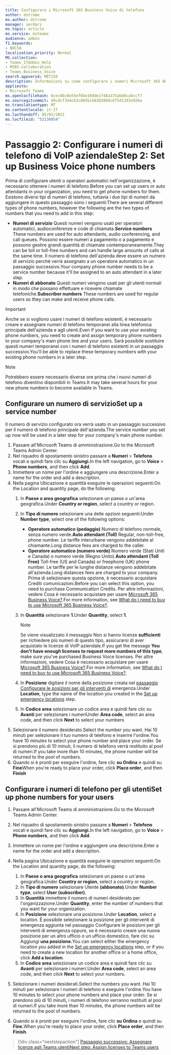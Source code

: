 ```yaml
---
title: Configurare i Microsoft 365 Business Voice di telefono
author: dstrome
ms.author: dstrome
manager: serdars
ms.topic: article
ms.service: msteams
audience: admin
f1.keywords:
- NOCSH
localization_priority: Normal
MS.collection:
- Teams_ITAdmin_Help
- M365-collaboration
- Teams_Business_Voice
search.appverid: MET150
description: Informazioni su come configurare i numeri Microsoft 365 Business Voice di telefono per gli utenti e i servizi dell'organizzazione.
appliesto:
- Microsoft Teams
ms.openlocfilehash: 6cec0bc8e55ef6be169de1f48a375ab40ca8ccf7
ms.sourcegitcommit: 49cdcf344c63c805bcb6365804c6f5d1393e926a
ms.translationtype: MT
ms.contentlocale: it-IT
ms.lasthandoff: 05/03/2021
ms.locfileid: "52130054"
---
```

# <a name="step-2-set-up-business-voice-phone-numbers"></a><span data-ttu-id="084ff-103">Passaggio 2: Configurare i numeri di telefono di VoIP aziendale</span><span class="sxs-lookup"><span data-stu-id="084ff-103">Step 2: Set up Business Voice phone numbers</span></span>

<span data-ttu-id="084ff-104">Prima di configurare utenti o operatori automatici nell'organizzazione, è necessario ottenere i numeri di telefono.</span><span class="sxs-lookup"><span data-stu-id="084ff-104">Before you can set up users or auto attendants in your organization, you need to get phone numbers for them.</span></span> <span data-ttu-id="084ff-105">Esistono diversi tipi di numeri di telefono, tuttavia i due tipi di numeri da aggiungere in questo passaggio sono i seguenti:</span><span class="sxs-lookup"><span data-stu-id="084ff-105">There are several different types of phone numbers, however the following are the two types of numbers that you need to add in this step:</span></span>

- <span data-ttu-id="084ff-106">**Numeri di servizio** Questi numeri vengono usati per operatori automatici, audioconferenze e code di chiamata.</span><span class="sxs-lookup"><span data-stu-id="084ff-106">**Service numbers** These numbers are used for auto attendants, audio conferencing, and call queues.</span></span> <span data-ttu-id="084ff-107">Possono essere numeri a pagamento o a pagamento e possono gestire grandi quantità di chiamate contemporaneamente.</span><span class="sxs-lookup"><span data-stu-id="084ff-107">They can be toll or toll-free numbers and can handle large amounts of calls at the same time.</span></span> <span data-ttu-id="084ff-108">Il numero di telefono dell'azienda deve essere un numero di servizio perché verrà assegnato a un operatore automatico in un passaggio successivo.</span><span class="sxs-lookup"><span data-stu-id="084ff-108">Your company phone number needs to be a service number because it'll be assigned to an auto attendant in a later step.</span></span>
- <span data-ttu-id="084ff-109">**Numeri di abbonato** Questi numeri vengono usati per gli utenti normali in modo che possano effettuare e ricevere chiamate telefoniche.</span><span class="sxs-lookup"><span data-stu-id="084ff-109">**Subscriber numbers** These numbers are used for regular users so they can make and receive phone calls.</span></span>

> [!IMPORTANT]
> <span data-ttu-id="084ff-110">Anche se si vogliono usare i numeri di telefono esistenti, è necessario creare e assegnare numeri di telefono temporanei alla linea telefonica principale dell'azienda e agli utenti.</span><span class="sxs-lookup"><span data-stu-id="084ff-110">Even if you want to use your existing phone numbers, you need to create and assign temporary phone numbers to your company's main phone line and your users.</span></span> <span data-ttu-id="084ff-111">Sarà possibile sostituire questi numeri temporanei con i numeri di telefono esistenti in un passaggio successivo.</span><span class="sxs-lookup"><span data-stu-id="084ff-111">You'll be able to replace these temporary numbers with your existing phone numbers in a later step.</span></span>

> [!NOTE]
> <span data-ttu-id="084ff-112">Potrebbero essere necessario diverse ore prima che i nuovi numeri di telefono diventino disponibili in Teams.</span><span class="sxs-lookup"><span data-stu-id="084ff-112">It may take several hours for your new phone numbers to become available in Teams.</span></span>

## <a name="set-up-a-service-number"></a><span data-ttu-id="084ff-113">Configurare un numero di servizio</span><span class="sxs-lookup"><span data-stu-id="084ff-113">Set up a service number</span></span>

<span data-ttu-id="084ff-114">Il numero di servizio configurato ora verrà usato in un passaggio successivo per il numero di telefono principale dell'azienda.</span><span class="sxs-lookup"><span data-stu-id="084ff-114">The service number you set up now will be used in a later step for your company's main phone number.</span></span>

1. <span data-ttu-id="084ff-115">Passare all'Microsoft Teams di amministrazione.</span><span class="sxs-lookup"><span data-stu-id="084ff-115">Go to the Microsoft Teams Admin Center.</span></span>
2. <span data-ttu-id="084ff-116">Nel riquadro di spostamento sinistro passare a **Numeri**  >  **Telefono** vocali e quindi fare clic su **Aggiungi.**</span><span class="sxs-lookup"><span data-stu-id="084ff-116">In the left navigation, go to **Voice** > **Phone numbers**, and then click **Add**.</span></span>
3. <span data-ttu-id="084ff-117">Immettere un nome per l'ordine e aggiungere una descrizione.</span><span class="sxs-lookup"><span data-stu-id="084ff-117">Enter a name for the order and add a description.</span></span>
4. <span data-ttu-id="084ff-118">Nella pagina Ubicazione e quantità eseguire le operazioni seguenti:</span><span class="sxs-lookup"><span data-stu-id="084ff-118">On the Location and quantity page, do the following:</span></span>
    1. <span data-ttu-id="084ff-119">In **Paese o area geografica** selezionare un paese o un'area geografica.</span><span class="sxs-lookup"><span data-stu-id="084ff-119">Under **Country or region**, select a country or region.</span></span>
    2. <span data-ttu-id="084ff-120">In **Tipo di numero** selezionare una delle opzioni seguenti:</span><span class="sxs-lookup"><span data-stu-id="084ff-120">Under **Number type**, select one of the following options:</span></span>

        - <span data-ttu-id="084ff-121">**Operatore automatico (pedaggio)** Numero di telefono normale, senza numero verde.</span><span class="sxs-lookup"><span data-stu-id="084ff-121">**Auto attendant (Toll)** Regular, non-toll-free, phone number.</span></span> <span data-ttu-id="084ff-122">Le tariffe interurbane vengono addebitate al chiamante.</span><span class="sxs-lookup"><span data-stu-id="084ff-122">Long distance fees are charged to the caller.</span></span>
        - <span data-ttu-id="084ff-123">**Operatore automatico (numero verde)** Numero verde (Stati Uniti e Canada) o numero verde (Regno Unito).</span><span class="sxs-lookup"><span data-stu-id="084ff-123">**Auto attendant (Toll Free)** Toll-free (US and Canada) or freephone (UK) phone number.</span></span> <span data-ttu-id="084ff-124">Le tariffe per le lunghe distanze vengono addebitate all'azienda.</span><span class="sxs-lookup"><span data-stu-id="084ff-124">Long distances fees are charged to your company.</span></span> <span data-ttu-id="084ff-125">Prima di selezionare questa opzione, è necessario acquistare Crediti comunicazioni.</span><span class="sxs-lookup"><span data-stu-id="084ff-125">Before you can select this option, you need to purchase Communication Credits.</span></span> <span data-ttu-id="084ff-126">Per altre informazioni, vedere Cosa è necessario acquistare per usare [Microsoft 365 Business Voice?](what-to-buy.md).</span><span class="sxs-lookup"><span data-stu-id="084ff-126">For more information, see [What do I need to buy to use Microsoft 365 Business Voice?](what-to-buy.md).</span></span>

    3. <span data-ttu-id="084ff-127">In **Quantità** selezionare **1.**</span><span class="sxs-lookup"><span data-stu-id="084ff-127">Under **Quantity**, select **1**.</span></span>
        > [!NOTE]
        > <span data-ttu-id="084ff-128">Se viene visualizzato il messaggio Non si hanno licenze **sufficienti** per richiedere più numeri di questo tipo, assicurarsi di aver acquistato le licenze di VoIP aziendale.</span><span class="sxs-lookup"><span data-stu-id="084ff-128">If you get the message **You don't have enough licenses to request more numbers of this type**, make sure you've purchased Business Voice licenses.</span></span> <span data-ttu-id="084ff-129">Per altre informazioni, vedere Cosa è necessario acquistare per usare [Microsoft 365 Business Voice?](what-to-buy.md).</span><span class="sxs-lookup"><span data-stu-id="084ff-129">For more information, see [What do I need to buy to use Microsoft 365 Business Voice?](what-to-buy.md).</span></span>
    4. <span data-ttu-id="084ff-130">In **Posizione** digitare il nome della posizione creata nel [passaggio Configurare le posizioni per gli interventi di](set-up-emergency-locations.md) emergenza.</span><span class="sxs-lookup"><span data-stu-id="084ff-130">Under **Location**, type the name of the location you created in the [Set up emergency locations](set-up-emergency-locations.md) step.</span></span>
    5. <span data-ttu-id="084ff-131">In **Codice area** selezionare un codice area e quindi fare clic su **Avanti** per selezionare i numeri</span><span class="sxs-lookup"><span data-stu-id="084ff-131">Under **Area code**, select an area code, and then click **Next** to select your numbers</span></span>
5. <span data-ttu-id="084ff-132">Selezionare il numero desiderato.</span><span class="sxs-lookup"><span data-stu-id="084ff-132">Select the number you want.</span></span> <span data-ttu-id="084ff-133">Hai 10 minuti per selezionare il tuo numero di telefono e inserire l'ordine.</span><span class="sxs-lookup"><span data-stu-id="084ff-133">You have 10 minutes to select your phone number and place your order.</span></span> <span data-ttu-id="084ff-134">Se si prendono più di 10 minuti, il numero di telefono verrà restituito al pool di numeri.</span><span class="sxs-lookup"><span data-stu-id="084ff-134">If you take more than 10 minutes, the phone number will be returned to the pool of numbers.</span></span>
6. <span data-ttu-id="084ff-135">Quando si è pronti per eseguire l'ordine, fare clic **su Ordina** e quindi su **Fine**</span><span class="sxs-lookup"><span data-stu-id="084ff-135">When you're ready to place your order, click **Place order**, and then **Finish**</span></span>

## <a name="set-up-phone-numbers-for-your-users"></a><span data-ttu-id="084ff-136">Configurare i numeri di telefono per gli utenti</span><span class="sxs-lookup"><span data-stu-id="084ff-136">Set up phone numbers for your users</span></span>

1. <span data-ttu-id="084ff-137">Passare all'Microsoft Teams di amministrazione.</span><span class="sxs-lookup"><span data-stu-id="084ff-137">Go to the Microsoft Teams Admin Center.</span></span>
2. <span data-ttu-id="084ff-138">Nel riquadro di spostamento sinistro passare a **Numeri**  >  **Telefono** vocali e quindi fare clic su **Aggiungi.**</span><span class="sxs-lookup"><span data-stu-id="084ff-138">In the left navigation, go to **Voice** > **Phone numbers**, and then click **Add**.</span></span>
3. <span data-ttu-id="084ff-139">Immettere un nome per l'ordine e aggiungere una descrizione.</span><span class="sxs-lookup"><span data-stu-id="084ff-139">Enter a name for the order and add a description.</span></span>
4. <span data-ttu-id="084ff-140">Nella pagina Ubicazione e quantità eseguire le operazioni seguenti:</span><span class="sxs-lookup"><span data-stu-id="084ff-140">On the Location and quantity page, do the following:</span></span>

    1. <span data-ttu-id="084ff-141">In **Paese o area geografica** selezionare un paese o un'area geografica.</span><span class="sxs-lookup"><span data-stu-id="084ff-141">Under **Country or region**, select a country or region.</span></span>
    2. <span data-ttu-id="084ff-142">In **Tipo di numero** selezionare Utente **(abbonato)**.</span><span class="sxs-lookup"><span data-stu-id="084ff-142">Under **Number type**, select **User (subscriber)**.</span></span>
    3. <span data-ttu-id="084ff-143">In **Quantità** immettere il numero di numeri desiderato per l'organizzazione.</span><span class="sxs-lookup"><span data-stu-id="084ff-143">Under **Quantity**, enter the number of numbers that you want for your organization.</span></span>
    4. <span data-ttu-id="084ff-144">In **Posizione** selezionare una posizione.</span><span class="sxs-lookup"><span data-stu-id="084ff-144">Under **Location**, select a location.</span></span> <span data-ttu-id="084ff-145">È possibile selezionare la posizione per [](set-up-emergency-locations.md) gli interventi di emergenza aggiunta nel passaggio Configurare le posizioni per gli interventi di emergenza oppure, se è necessario creare una nuova posizione per un altro ufficio o un ufficio domestico, fare clic su Aggiungi **una posizione.**</span><span class="sxs-lookup"><span data-stu-id="084ff-145">You can select either the emergency location you added in the [Set up emergency locations](set-up-emergency-locations.md) step, or if you need to create a new location for another office or a home office, click **Add a location**.</span></span>
    5. <span data-ttu-id="084ff-146">In **Codice area** selezionare un codice area e quindi fare clic su **Avanti** per selezionare i numeri.</span><span class="sxs-lookup"><span data-stu-id="084ff-146">Under **Area code**, select an area code, and then click **Next** to select your numbers.</span></span>
5. <span data-ttu-id="084ff-147">Selezionare i numeri desiderati.</span><span class="sxs-lookup"><span data-stu-id="084ff-147">Select the numbers you want.</span></span> <span data-ttu-id="084ff-148">Hai 10 minuti per selezionare i numeri di telefono e eseguire l'ordine.</span><span class="sxs-lookup"><span data-stu-id="084ff-148">You have 10 minutes to select your phone numbers and place your order.</span></span> <span data-ttu-id="084ff-149">Se si prendono più di 10 minuti, i numeri di telefono verranno restituiti al pool di numeri.</span><span class="sxs-lookup"><span data-stu-id="084ff-149">If you take more than 10 minutes, the phone numbers will be returned to the pool of numbers.</span></span>
6. <span data-ttu-id="084ff-150">Quando si è pronti per eseguire l'ordine, fare clic **su Ordina** e quindi su **Fine.**</span><span class="sxs-lookup"><span data-stu-id="084ff-150">When you're ready to place your order, click **Place order**, and then **Finish**.</span></span>

> [!div class="nextstepaction"]
> [<span data-ttu-id="084ff-151">Passaggio successivo: Assegnare licenze agli Teams utenti</span><span class="sxs-lookup"><span data-stu-id="084ff-151">Next step: Assign licenses to Teams users</span></span>](set-up-licenses.md)
